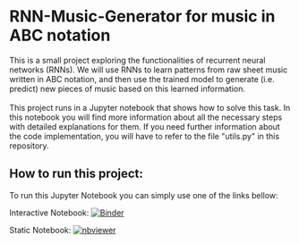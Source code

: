 # RNN-Music-Generator for music in ABC notation

<p>
  This is a small project exploring the functionalities of recurrent neural networks (RNNs). We will use RNNs to learn patterns from raw sheet music written in ABC 
  notation, and then use the trained model to generate (i.e. predict) new pieces of music based on this learned information.
  <br><br>
  This project runs in a Jupyter notebook that shows how to solve this task. In this notebook you will find more information about all the necessary steps with detailed 
  explanations for them. If you need further information about the code implementation, you will have to refer to the file "utils.py" in this repository.
</p>

## How to run this project:

<p>
  To run this Jupyter Notebook you can simply use one of the links bellow: 
</p>

Interactive Notebook: [![Binder](https://mybinder.org/badge_logo.svg)](https://mybinder.org/v2/gh/SimonKerner/rnn-music-generator/main?labpath=music_generator.ipynb)

Static Notebook: [![nbviewer](https://raw.githubusercontent.com/jupyter/design/master/logos/Badges/nbviewer_badge.svg)](https://nbviewer.org/github/SimonKerner/rnn-music-generator/blob/main/music_generator.ipynb)

